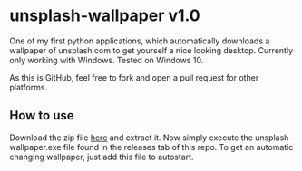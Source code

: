 # unsplash-wallpaper v1.0
One of my first python applications, which automatically downloads a wallpaper of unsplash.com to get yourself a nice looking desktop. Currently only working with Windows. Tested on Windows 10.

As this is GitHub, feel free to fork and open a pull request for other platforms.

## How to use
Download the zip file [here](https://github.com/tobimori/unsplash-wallpaper/releases/) and extract it.
Now simply execute the unsplash-wallpaper.exe file found in the releases tab of this repo.
To get an automatic changing wallpaper, just add this file to autostart.
